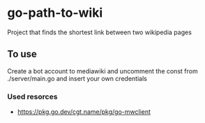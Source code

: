 # go-path-to-wiki

Project that finds the shortest link between two wikipedia pages

## To use

Create a bot account to mediawiki and uncomment the const from ./server/main.go and insert your own credentials

### Used resorces

- https://pkg.go.dev/cgt.name/pkg/go-mwclient

